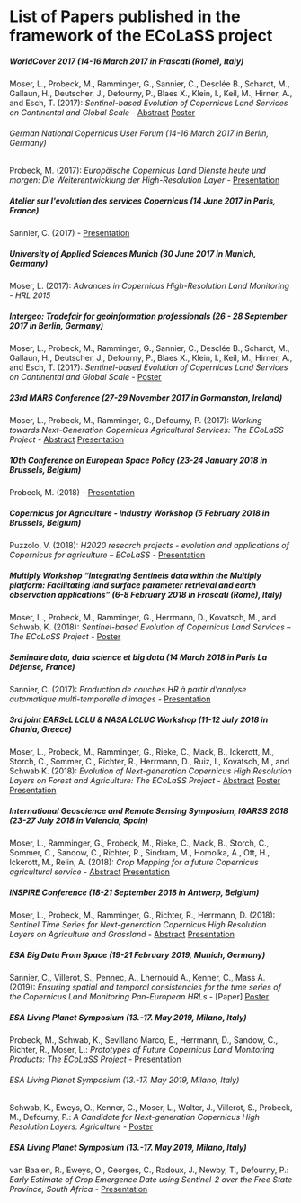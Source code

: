 # List of Papers published in the framework of the ECoLaSS project


##### WorldCover 2017 (14-16 March 2017 in Frascati (Rome), Italy)
Moser, L., Probeck, M., Ramminger, G., Sannier, C., Desclée B., Schardt, M., Gallaun, H., Deutscher, J., Defourny, P., Blaes X., Klein, I., Keil, M., Hirner, A., and Esch, T. (2017): _Sentinel-based Evolution of Copernicus Land Services on Continental and Global Scale_ - [Abstract](https://github.com/Sophie-Villerot/Sentinel-for-CLMS-Papers/blob/master/Publications_related_to_the_project_ECoLaSS/ECoLaSS_Publications/MoserL_etal_2017_Copernicus_Evolution_Sentinel__Abstract_WorldCover.pdf) [Poster](https://github.com/Sophie-Villerot/Sentinel-for-CLMS-Papers/blob/master/Publications_related_to_the_project_ECoLaSS/ECoLaSS_Publications/MoserL_etal_2017_Copernicus_Evolution_Sentinel__Poster_WorldCover.pdf)


###### German National Copernicus User Forum (14-16 March 2017 in Berlin, Germany)
Probeck, M. (2017): _Europäische Copernicus Land Dienste heute und morgen: Die Weiterentwicklung der High-Resolution Layer_ - [Presentation](https://github.com/Sophie-Villerot/Sentinel-for-CLMS-Papers/blob/master/Publications_related_to_the_project_ECoLaSS/ECoLaSS_Publications/ProbeckM_etal_2017_HRL_Evolution__Pres_DE_National_Copernicus_User_Forum.pdf)


##### Atelier sur l'evolution des services Copernicus (14 June 2017 in Paris, France)
Sannier, C. (2017) - [Presentation](https://github.com/Sophie-Villerot/Sentinel-for-CLMS-Papers/blob/master/Publications_related_to_the_project_ECoLaSS/ECoLaSS_Publications/SannierC_2017_Validation_Evolution_Copernicus__Pres_Atelier_Defense_Paris.pdf)


##### University of Applied Sciences Munich (30 June 2017 in Munich, Germany)
Moser, L. (2017): _Advances in Copernicus High-Resolution Land Monitoring - HRL 2015_

 
##### Intergeo: Tradefair for geoinformation professionals (26 - 28 September 2017 in Berlin, Germany)
Moser, L., Probeck, M., Ramminger, G., Sannier, C., Desclée B., Schardt, M., Gallaun, H., Deutscher, J., Defourny, P., Blaes X., Klein, I., Keil, M., Hirner, A., and Esch, T. (2017): _Sentinel-based Evolution of Copernicus Land Services on Continental and Global Scale_ - [Poster](https://github.com/Sophie-Villerot/Sentinel-for-CLMS-Papers/blob/master/Publications_related_to_the_project_ECoLaSS/ECoLaSS_Publications/MoserL_etal_2017_Copernicus_Evolution_Sentinel__Poster_Intergeo.pdf)


##### 23rd MARS Conference (27-29 November 2017 in Gormanston, Ireland)
Moser, L., Probeck, M., Ramminger, G., Defourny, P. (2017): _Working towards Next-Generation Copernicus Agricultural Services: The ECoLaSS Project_ - [Abstract](https://github.com/Sophie-Villerot/Sentinel-for-CLMS-Papers/blob/master/Publications_related_to_the_project_ECoLaSS/ECoLaSS_Publications/MoserL_etal_2017_AGRI_Services_Copernicus__Abstract_23rdMARS_Conf.pdf) [Presentation](https://github.com/Sophie-Villerot/Sentinel-for-CLMS-Papers/blob/master/Publications_related_to_the_project_ECoLaSS/ECoLaSS_Publications/MoserL_etal_2017_AGRI_Services_Copernicus__Pres_23rdMARS_Conf.pdf)

 
##### 10th Conference on European Space Policy (23-24 January 2018 in Brussels, Belgium)
Probeck, M. (2018) - [Presentation](https://github.com/Sophie-Villerot/Sentinel-for-CLMS-Papers/blob/master/Publications_related_to_the_project_ECoLaSS/ECoLaSS_Publications/ProbeckM_etal_2018_HRL_Forest__Pres-EU_Space_Policy.pdf)


##### Copernicus for Agriculture - Industry Workshop (5 February 2018 in Brussels, Belgium)
Puzzolo, V. (2018): _H2020 research projects - evolution and applications of Copernicus for agriculture – ECoLaSS_ - [Presentation](https://github.com/Sophie-Villerot/Sentinel-for-CLMS-Papers/blob/master/Publications_related_to_the_project_ECoLaSS/ECoLaSS_Publications/PuzzoloV_etal_2018_AGRI_Services_Copernicus__Pres_Copernicus_Agri_Industry_Workshop.pdf)


##### Multiply Workshop “Integrating Sentinels data within the Multiply platform: Facilitating land surface parameter retrieval and earth observation applications” (6-8 February 2018 in Frascati (Rome), Italy)
Moser, L., Probeck, M., Ramminger, G., Herrmann, D., Kovatsch, M., and Schwab, K. (2018): _Sentinel-based Evolution of Copernicus Land Services – The ECoLaSS Project_ - [Poster](https://github.com/Sophie-Villerot/Sentinel-for-CLMS-Papers/blob/master/Publications_related_to_the_project_ECoLaSS/ECoLaSS_Publications/MoserL_etal_2018_Copernicus_Evolution_Sentinel__Poster_MULTIPLY_workshop.pdf)


##### Seminaire data, data science et big data (14 March 2018 in Paris La Défense, France)
Sannier, C. (2017): _Production de couches HR à partir d'analyse automatique multi-temporelle d'images_ - [Presentation](https://github.com/Sophie-Villerot/Sentinel-for-CLMS-Papers/blob/master/Publications_related_to_the_project_ECoLaSS/ECoLaSS_Publications/SannierC_2018_TimeSeries_HRL__Pres_DataScience_Seminaire_Defense_Paris.pdf)
 

##### 3rd joint EARSeL LCLU & NASA LCLUC Workshop (11-12 July 2018 in Chania, Greece)
Moser, L., Probeck, M., Ramminger, G., Rieke, C., Mack, B., Ickerott, M., Storch, C., Sommer, C., Richter, R., Herrmann, D., Ruiz, I., Kovatsch, M., and Schwab K. (2018): _Evolution of Next-generation Copernicus High Resolution Layers on Forest and Agriculture: The ECoLaSS Project_ - [Abstract](https://github.com/Sophie-Villerot/Sentinel-for-CLMS-Papers/blob/master/Publications_related_to_the_project_ECoLaSS/ECoLaSS_Publications/MoserL_etal_2018_AGRI-Forest_Services_Copernicus__Abstract_3rdEARSeL_NASA_workshop.pdf) [Poster](https://github.com/Sophie-Villerot/Sentinel-for-CLMS-Papers/blob/master/Publications_related_to_the_project_ECoLaSS/ECoLaSS_Publications/MoserL_etal_2018_AGRI-Forest_Services_Copernicus__Poster_3rdEARSeL_NASA_workshop.pdf) [Presentation](https://github.com/Sophie-Villerot/Sentinel-for-CLMS-Papers/blob/master/Publications_related_to_the_project_ECoLaSS/ECoLaSS_Publications/MoserL_etal_2018_AGRI-Forest_Services_Copernicus__Pres_3rdEARSeL_NASA_workshop.pdf)


##### International Geoscience and Remote Sensing Symposium, IGARSS 2018 (23-27 July 2018 in Valencia, Spain)
Moser, L., Ramminger, G., Probeck, M., Rieke, C., Mack, B., Storch, C., Sommer, C., Sandow, C., Richter, R., Sindram, M., Homolka, A., Ott, H., Ickerott, M., Relin, A. (2018): _Crop Mapping for a future Copernicus agricultural service_ - [Abstract](https://github.com/Sophie-Villerot/Sentinel-for-CLMS-Papers/blob/master/Publications_related_to_the_project_ECoLaSS/ECoLaSS_Publications/MoserL_etal_2018_AGRI_Services_Copernicus__Abstract_IGARSS.pdf) [Presentation](https://github.com/Sophie-Villerot/Sentinel-for-CLMS-Papers/blob/master/Publications_related_to_the_project_ECoLaSS/ECoLaSS_Publications/MoserL_etal_2018_AGRI_Services_Copernicus__Pres_IGARSS.pdf)
 

##### INSPIRE Conference (18-21 September 2018 in Antwerp, Belgium)
Moser, L., Probeck, M., Ramminger, G., Richter, R., Herrmann, D. (2018): _Sentinel Time Series for Next-generation Copernicus High Resolution Layers on Agriculture and Grassland_ - [Abstract](https://github.com/Sophie-Villerot/Sentinel-for-CLMS-Papers/blob/master/Publications_related_to_the_project_ECoLaSS/ECoLaSS_Publications/MoserL_etal_2018_GRA-AGRI_Services_Copernicus_Sentinel_TimeSeries__Abstract_INSPIRE_Conf.pdf) [Presentation](https://github.com/Sophie-Villerot/Sentinel-for-CLMS-Papers/blob/master/Publications_related_to_the_project_ECoLaSS/ECoLaSS_Publications/MoserL_etal_2018_GRA-AGRI_Services_Copernicus_Sentinel_TimeSeries__Pres_INSPIRE_Conf.pdf)


##### ESA Big Data From Space (19-21 February 2019, Munich, Germany)
Sannier, C., Villerot, S., Pennec, A., Lhernould A., Kenner, C., Mass A. (2019): _Ensuring spatial and temporal consistencies for the time series of the Copernicus Land Monitoring Pan-European HRLs_ - [Paper] [Poster](https://github.com/Sophie-Villerot/Sentinel-for-CLMS-Papers/blob/master/Publications_related_to_the_project_ECoLaSS/ECoLaSS_Publications/SannierC_etal_2019_Validation_Evolution_Copernicus_HRL_IMP__Poster_BiDS.pdf)


##### ESA Living Planet Symposium (13.-17. May 2019, Milano, Italy)
Probeck, M., Schwab, K., Sevillano Marco, E., Herrmann, D., Sandow, C., Richter, R., Moser, L.: _Prototypes of Future Copernicus Land Monitoring Products: The ECoLaSS Project_ - [Presentation](https://github.com/Sophie-Villerot/Sentinel-for-CLMS-Papers/blob/master/Publications_related_to_the_project_ECoLaSS/ECoLaSS_Publications/ProbeckM_etal_2019_Copernicus_Services_Evolution__Pres_LPS.pdf)


###### ESA Living Planet Symposium (13.-17. May 2019, Milano, Italy)
Schwab, K., Eweys, O., Kenner, C., Moser, L., Wolter, J., Villerot, S., Probeck, M., Defourny, P.: _A Candidate for Next-generation Copernicus High Resolution Layers: Agriculture_ - [Poster](https://github.com/Sophie-Villerot/Sentinel-for-CLMS-Papers/blob/master/Publications_related_to_the_project_ECoLaSS/ECoLaSS_Publications/SchwabK_etal_2019_AGRI_Services_Copernicus__Poster_LPS.pdf)

 
##### ESA Living Planet Symposium (13.-17. May 2019, Milano, Italy)
van Baalen, R., Eweys, O., Georges, C., Radoux, J., Newby, T., Defourny, P.: _Early Estimate of Crop Emergence Date using Sentinel-2 over the Free State Province, South Africa_ - [Presentation](https://github.com/Sophie-Villerot/Sentinel-for-CLMS-Papers/blob/master/Publications_related_to_the_project_ECoLaSS/ECoLaSS_Publications/vanBaalenR_etal_2019_CropEmergenceEstimation_Services_Copernicus__Pres_LPS.pdf)
